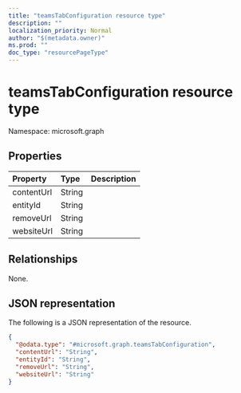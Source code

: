 ```yaml
---
title: "teamsTabConfiguration resource type"
description: ""
localization_priority: Normal
author: "$(metadata.owner)"
ms.prod: ""
doc_type: "resourcePageType"
---
```


# teamsTabConfiguration resource type

Namespace: microsoft.graph

## Properties

| Property   | Type   | Description |
| :--------- | :----- | :---------- |
| contentUrl | String |             |
| entityId   | String |             |
| removeUrl  | String |             |
| websiteUrl | String |             |

## Relationships

None.

## JSON representation

The following is a JSON representation of the resource.

<!-- {
  "blockType": "resource",
  "@odata.type": "microsoft.graph.teamsTabConfiguration",
}
-->

```json
{
  "@odata.type": "#microsoft.graph.teamsTabConfiguration",
  "contentUrl": "String",
  "entityId": "String",
  "removeUrl": "String",
  "websiteUrl": "String"
}
```
